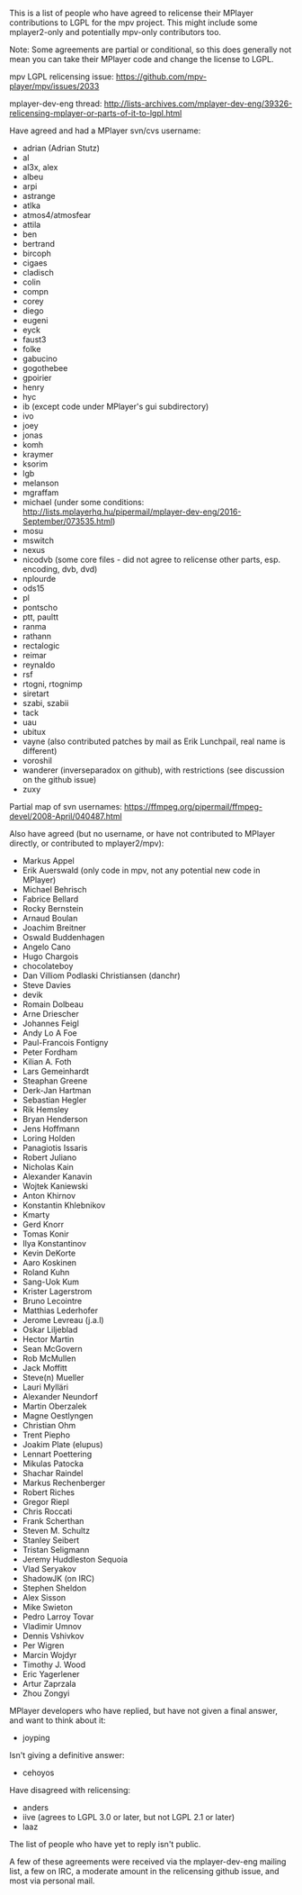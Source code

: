 This is a list of people who have agreed to relicense their MPlayer contributions to LGPL for the mpv project.  This might include some mplayer2-only and potentially mpv-only contributors too.

Note: Some agreements are partial or conditional, so this does generally not mean you can take their MPlayer code and change the license to LGPL.

mpv LGPL relicensing issue: https://github.com/mpv-player/mpv/issues/2033

mplayer-dev-eng thread: http://lists-archives.com/mplayer-dev-eng/39326-relicensing-mplayer-or-parts-of-it-to-lgpl.html

Have agreed and had a MPlayer svn/cvs username:
- adrian (Adrian Stutz)
- al
- al3x, alex
- albeu
- arpi
- astrange
- atlka
- atmos4/atmosfear
- attila
- ben
- bertrand
- bircoph
- cigaes
- cladisch
- colin
- compn
- corey
- diego
- eugeni
- eyck
- faust3
- folke
- gabucino
- gogothebee
- gpoirier
- henry
- hyc
- ib (except code under MPlayer's gui subdirectory)
- ivo
- joey
- jonas
- komh
- kraymer
- ksorim
- lgb
- melanson
- mgraffam
- michael (under some conditions: http://lists.mplayerhq.hu/pipermail/mplayer-dev-eng/2016-September/073535.html)
- mosu
- mswitch
- nexus
- nicodvb (some core files - did not agree to relicense other parts, esp. encoding, dvb, dvd)
- nplourde
- ods15
- pl
- pontscho
- ptt, paultt
- ranma
- rathann
- rectalogic
- reimar
- reynaldo
- rsf
- rtogni, rtognimp
- siretart
- szabi, szabii
- tack
- uau
- ubitux
- vayne (also contributed patches by mail as Erik Lunchpail, real name is different)
- voroshil
- wanderer (inverseparadox on github), with restrictions (see discussion on the github issue)
- zuxy

Partial map of svn usernames: https://ffmpeg.org/pipermail/ffmpeg-devel/2008-April/040487.html

Also have agreed (but no username, or have not contributed to MPlayer directly, or contributed to mplayer2/mpv):
- Markus Appel
- Erik Auerswald (only code in mpv, not any potential new code in MPlayer)
- Michael Behrisch
- Fabrice Bellard
- Rocky Bernstein
- Arnaud Boulan
- Joachim Breitner
- Oswald Buddenhagen
- Angelo Cano
- Hugo Chargois
- chocolateboy
- Dan Villiom Podlaski Christiansen (danchr)
- Steve Davies
- devik
- Romain Dolbeau
- Arne Driescher
- Johannes Feigl
- Andy Lo A Foe
- Paul-Francois Fontigny
- Peter Fordham
- Kilian A. Foth
- Lars Gemeinhardt
- Steaphan Greene
- Derk-Jan Hartman
- Sebastian Hegler
- Rik Hemsley
- Bryan Henderson
- Jens Hoffmann
- Loring Holden
- Panagiotis Issaris
- Robert Juliano
- Nicholas Kain
- Alexander Kanavin
- Wojtek Kaniewski
- Anton Khirnov
- Konstantin Khlebnikov 
- Kmarty
- Gerd Knorr
- Tomas Konir
- Ilya Konstantinov
- Kevin DeKorte
- Aaro Koskinen
- Roland Kuhn
- Sang-Uok Kum
- Krister Lagerstrom
- Bruno Lecointre
- Matthias Lederhofer
- Jerome Levreau (j.a.l)
- Oskar Liljeblad
- Hector Martin
- Sean McGovern
- Rob McMullen
- Jack Moffitt
- Steve(n) Mueller
- Lauri Mylläri
- Alexander Neundorf
- Martin Oberzalek
- Magne Oestlyngen
- Christian Ohm
- Trent Piepho
- Joakim Plate (elupus)
- Lennart Poettering
- Mikulas Patocka
- Shachar Raindel
- Markus Rechenberger
- Robert Riches
- Gregor Riepl
- Chris Roccati
- Frank Scherthan
- Steven M. Schultz
- Stanley Seibert
- Tristan Seligmann
- Jeremy Huddleston Sequoia
- Vlad Seryakov
- ShadowJK (on IRC)
- Stephen Sheldon
- Alex Sisson
- Mike Swieton
- Pedro Larroy Tovar
- Vladimir Umnov
- Dennis Vshivkov
- Per Wigren
- Marcin Wojdyr
- Timothy J. Wood
- Eric Yagerlener
- Artur Zaprzala
- Zhou Zongyi

MPlayer developers who have replied, but have not given a final answer, and want to think about it:
- joyping

Isn't giving a definitive answer:
- cehoyos

Have disagreed with relicensing:
- anders
- iive (agrees to LGPL 3.0 or later, but not LGPL 2.1 or later)
- laaz

The list of people who have yet to reply isn't public.

A few of these agreements were received via the mplayer-dev-eng mailing list, a few on IRC, a moderate amount in the relicensing github issue, and most via personal mail.
